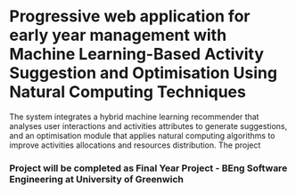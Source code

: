 # Progressive web application for early year management with Machine Learning-Based Activity Suggestion and Optimisation Using Natural Computing Techniques 

The system integrates a hybrid machine learning recommender that analyses user interactions and activities attributes to generate suggestions, and an optimisation module that applies natural computing algorithms to improve activities allocations and resources distribution. The project 

### Project will be completed as Final Year Project - BEng Software Engineering at University of Greenwich
